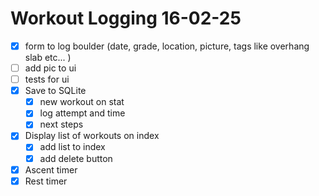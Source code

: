 # Workout Logging 16-02-25
- [x] form to log boulder (date, grade, location, picture, tags like overhang slab etc... )
- [ ] add pic to ui
- [ ] tests for ui
- [x] Save to SQLite
	- [x] new workout on stat
	- [x] log attempt and time
	- [x] next steps
- [x] Display list of workouts on index
	- [x] add list to index
	- [x] add delete button
- [x] Ascent timer
- [x] Rest timer